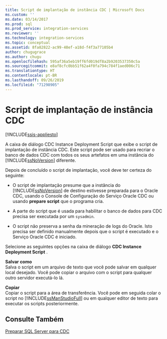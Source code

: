 ```yaml
---
title: Script de implantação de instância CDC | Microsoft Docs
ms.custom: ''
ms.date: 03/14/2017
ms.prod: sql
ms.prod_service: integration-services
ms.reviewer: ''
ms.technology: integration-services
ms.topic: conceptual
ms.assetid: 8fa82822-ac99-48ef-a18d-f4f3a77105b4
author: chugugrace
ms.author: chugu
ms.openlocfilehash: 595af36a5eb19ff6fd019df8a2b9203537350c5a
ms.sourcegitcommit: e8af8cfc0bb51f62a4f0fa794c784f1aed006c71
ms.translationtype: HT
ms.contentlocale: pt-BR
ms.lasthandoff: 09/26/2019
ms.locfileid: "71298905"
---
```

# <a name="cdc-instance-deployment-script"></a>Script de implantação de instância CDC

[!INCLUDE[ssis-appliesto](../../includes/ssis-appliesto-ssvrpluslinux-asdb-asdw-xxx.md)]


  A caixa de diálogo CDC Instance Deployment Script que exibe o script de implantação de instância CDC. Este script pode ser usado para recriar o banco de dados CDC com todos os seus artefatos em uma instância do [!INCLUDE[ssNoVersion](../../includes/ssnoversion-md.md)] diferente.  
  
 Depois de concluído o script de implantação, você deve ter certeza do seguinte:  
  
-   O script de implantação presume que a instância do [!INCLUDE[ssNoVersion](../../includes/ssnoversion-md.md)] de destino estivesse preparada para o Oracle CDC, usando o Console de Configuração do Serviço Oracle CDC ou usando **prepare script** que o programa cria.  
  
-   A parte do script que é usada para habilitar o banco de dados para CDC precisa ser executada por um `sysadmin`.  
  
-   O script não preserva a senha da mineração de logs do Oracle. Isto precisa ser definido manualmente depois que o script é executado e o Serviço Oracle CDC é iniciado.  
  
 Selecione as seguintes opções na caixa de diálogo **CDC Instance Deployment Script** .  
  
 **Salvar como**  
 Salva o script em um arquivo de texto que você pode salvar em qualquer local desejado. Você pode copiar o arquivo com o script para qualquer outro servidor executá-lo lá.  
  
 **Copiar**  
 Copiar o script para a área de transferência. Você pode em seguida colar o script no [!INCLUDE[ssManStudioFull](../../includes/ssmanstudiofull-md.md)] ou em qualquer editor de texto para executar os scripts posteriormente.  
  
## <a name="see-also"></a>Consulte Também  
 [Preparar SQL Server para CDC](../../integration-services/change-data-capture/prepare-sql-server-for-cdc.md)  
  
  
